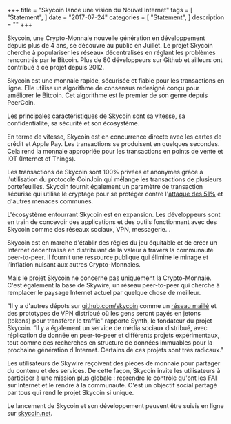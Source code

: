 +++ title = "Skycoin lance une vision du Nouvel Internet" tags = [ "Statement", ] date = "2017-07-24" categories = [ "Statement", ] description = "" +++

Skycoin, une Crypto-Monnaie nouvelle génération en développement depuis plus de 4 ans, se découvre au public en Juillet. Le projet Skycoin cherche à populariser les réseaux décentralisés en réglant les problèmes rencontrés par le Bitcoin. Plus de 80 développeurs sur Github et ailleurs ont contribué à ce projet depuis 2012.

Skycoin est une monnaie rapide, sécurisée et fiable pour les transactions en ligne. Elle utilise un algorithme de consensus redesigné conçu pour améliorer le Bitcoin. Cet algorithme est le premier de son genre depuis PeerCoin.

Les principales caractéristiques de Skycoin sont sa vitesse, sa confidentialité, sa sécurité et son écosystème.

En terme de vitesse, Skycoin est en concurrence directe avec les cartes de crédit et Apple Pay. Les transactions se produisent en quelques secondes. Cela rend la monnaie appropriée pour les transactions en points de vente et IOT (Internet of Things).

Les transactions de Skycoin sont 100% privées et anonymes grâce à l'utilisation du protocole CoinJoin qui mélange les transactions de plusieurs portefeuilles.  Skycoin fournit également un paramètre de transaction sécurisé qui utilise le cryptage pour se protéger contre l'[attaque des 51%](https://fr.wikipedia.org/wiki/Attaque_des_51%25) et d'autres menaces communes.

L'écosystème entourrant Skycoin est en expansion. Les développeurs sont en train de concevoir des applications et des outils fonctionnant avec des Skycoin comme des réseaux sociaux, VPN, messagerie... 

Skycoin est en marche d'établir des régles du jeu équitable et de créer un Internet décentralisé en distribuant de la valeur à travers la communauté peer-to-peer. Il fournit une ressource publique qui élimine le minage et l'inflation nuisant aux autres Crypto-Monnaies. 

Mais le projet Skycoin ne concerne pas uniquement la Crypto-Monnaie. C'est également la base de Skywire, un réseau peer-to-peer qui cherche à remplacer le paysage Internet actuel par quelque chose de meilleur.

“Il y a d'autres dépots sur [github.com/skycoin](https://github.com/skycoin) comme un [réseau maillé](https://fr.wikipedia.org/wiki/Topologie_de_r%C3%A9seau#Le_r.C3.A9seau_maill.C3.A9) et des prototypes de VPN distribué où les gens seront payés en jetons (tokens) pour transférer le traffic" rapporte Synth, le fondateur du projet Skycoin. “Il y a également un service de média sociaux distribué, avec réplication de donnée en peer-to-peer et différents projets expérimentaux, tout comme des recherches en structure de données immuables pour la prochaine génération d'Internet. Certains de ces projets sont très radicaux."

Les utilisateurs de Skywire reçoivent des pièces de monnaie pour partager du contenu et des services. De cette façon, Skycoin invite les utilisateurs à participer à une mission plus globale : reprendre le contrôle qu'ont les FAI sur Internet et le rendre à la communauté. C'est un objectif social partagé par tous qui rend le projet Skycoin si unique.

Le lancement de Skycoin et son développement peuvent être suivis en ligne sur [skycoin.net](http://www.skycoin.net).
